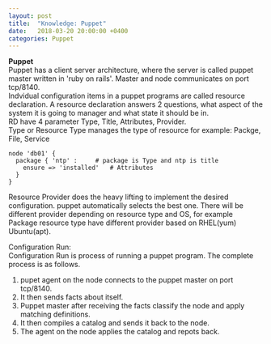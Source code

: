 ```yaml
---
layout: post
title:  "Knowledge: Puppet"
date:   2018-03-20 20:00:00 +0400
categories: Puppet
---
```


**Puppet**  
Puppet has a client server architecture, where the server is called puppet master written in 'ruby on rails'. Master and node communicates on port tcp/8140.  
Indvidual configuration items in a puppet programs are called resource declaration. A resource declaration answers 2 questions, what aspect of the system it is going to manager and what state it should be in.  
RD have 4 parameter Type, Title, Attributes, Provider.  
Type or Resource Type manages the type of resource for example: Packge, File, Service 
```
node 'db01' {
  package { 'ntp' :		# package is Type and ntp is title
    ensure => 'installed'	# Attributes
  }
}
```
Resource Provider does the heavy lifting to implement the desired configuration. puppet automatically selects the best one. There will be different provider depending on resource type and OS, for example Package resource type have different provider based on RHEL(yum) Ubuntu(apt).  

Configuration Run:  
Configuration Run is process of running a puppet program. The complete process is as follows.  
1. pupet agent on the node connects to the puppet master on port tcp/8140.  
2. It then sends facts about itself.  
3. Puppet master after receiving the facts classify the node and apply matching definitions.  
4. It then compiles a catalog and sends it back to the node.  
5. The agent on the node applies the catalog and repots back.  

